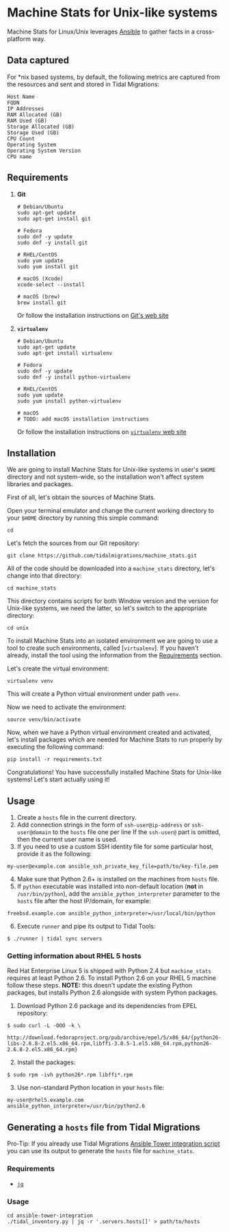 # Machine Stats for Unix-like systems

Machine Stats for Linux/Unix leverages [Ansible](https://www.ansible.com/) to gather facts in a cross-platform way.

## Data captured

For *nix based systems, by default, the following metrics are captured from the resources and sent and stored in Tidal Migrations:

```
Host Name
FQDN
IP Addresses
RAM Allocated (GB)
RAM Used (GB)
Storage Allocated (GB)
Storage Used (GB)
CPU Count
Operating System
Operating System Version
CPU name
```

## Requirements

1. **Git**

    ```
    # Debian/Ubuntu
    sudo apt-get update
    sudo apt-get install git

    # Fedora
    sudo dnf -y update
    sudo dnf -y install git

    # RHEL/CentOS
    sudo yum update
    sudo yum install git

    # macOS (Xcode)
    xcode-select --install

    # macOS (brew)
    brew install git
    ```

    Or follow the installation instructions on [Git's web
    site](https://git-scm.com/downloads)

2. **`virtualenv`**

    ```
    # Debian/Ubuntu
    sudo apt-get update
    sudo apt-get install virtualenv

    # Fedora
    sudo dnf -y update
    sudo dnf -y install python-virtualenv

    # RHEL/CentOS
    sudo yum update
    sudo yum install python-virtualenv

    # macOS
    # TODO: add macOS installation instructions
    ```

    Or follow the installation instructions on [`virtualenv` web
    site](https://virtualenv.pypa.io/en/latest/installation.html)

## Installation

We are going to install Machine Stats for Unix-like systems in user's `$HOME`
directory and not system-wide, so the installation won't affect system
libraries and packages.

First of all, let's obtain the sources of Machine Stats.

Open your terminal emulator and change the current working directory to your
`$HOME` directory by running this simple command:

```
cd 
```

Let's fetch the sources from our Git repository:

```
git clone https://github.com/tidalmigrations/machine_stats.git
```

All of the code should be downloaded into a `machine_stats` directory, let's
change into that directory:

```
cd machine_stats
```

This directory contains scripts for both Window version and the version for
Unix-like systems, we need the latter, so let's switch to the appropriate
directory:

```
cd unix
```

To install Machine Stats into an isolated environment we are going to use a
tool to create such environments, called [`virtualenv`]. If you haven't
already, install the tool using the information from the
[Requirements](#Requirements) section.

Let's create the virtual environment:

```
virtualenv venv
```

This will create a Python virtual environment under path `venv`.

Now we need to activate the environment:

```
source venv/bin/activate
```

Now, when we have a Python virtual environment created and activated, let's
install packages which are needed for Machine Stats to run properly by
executing the following command:

```
pip install -r requirements.txt
```

Congratulations! You have successfully installed Machine Stats for Unix-like
systems! Let's start actually using it!

## Usage

1. Create a `hosts` file in the current directory.
2. Add connection strings in the form of `ssh-user@ip-address` or `ssh-user@domain` to the `hosts` file one per line If the `ssh-user@` part is omitted, then the current user name is used.
3. If you need to use a custom SSH identity file for some particular host, provide it as the following:
```
my-user@example.com ansible_ssh_private_key_file=path/to/key-file.pem
```
4. Make sure that Python 2.6+ is installed on the machines from `hosts` file.
5. If `python` executable was installed into non-default location (**not** in `/usr/bin/python`), add the `ansible_python_interpreter` parameter to the `hosts` file after the host IP/domain, for example:
```
freebsd.example.com ansible_python_interpreter=/usr/local/bin/python
```
6. Execute `runner` and pipe its output to Tidal Tools:
```
$ ./runner | tidal sync servers
```

### Getting information about RHEL 5 hosts

Red Hat Enterprise Linux 5 is shipped with Python 2.4 but `machine_stats` requires at least Python 2.6. To install Python 2.6 on your RHEL 5 machine follow these steps. **NOTE:** this doesn't update the existing Python packages, but installs Python 2.6 alongside with system Python packages.

1. Download Python 2.6 package and its dependencies from EPEL repository:
```
$ sudo curl -L -OOO -k \
    http://download.fedoraproject.org/pub/archive/epel/5/x86_64/{python26-libs-2.6.8-2.el5.x86_64.rpm,libffi-3.0.5-1.el5.x86_64.rpm,python26-2.6.8-2.el5.x86_64.rpm}
```
2. Install the packages:
```
$ sudo rpm -ivh python26*.rpm libffi*.rpm
```
3. Use non-standard Python location in your `hosts` file:
```
my-user@rhel5.example.com ansible_python_interpreter=/usr/bin/python2.6
```

## Generating a `hosts` file from Tidal Migrations

Pro-Tip: If you already use Tidal Migrations [Ansible Tower integration script](https://github.com/tidalmigrations/ansible-tower-integration) you can use its output to generate the `hosts` file for `machine_stats`.

### Requirements

* [`jq`](https://stedolan.github.io/jq/)

### Usage

```
cd ansible-tower-integration
./tidal_inventory.py | jq -r '.servers.hosts[]' > path/to/hosts
```
